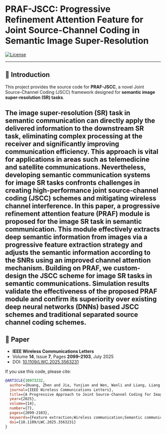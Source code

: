 # PRAF-JSCC: Progressive Refinement Attention Feature for Joint Source-Channel Coding in Semantic Image Super-Resolution

[![License](https://img.shields.io/badge/license-MIT-blue.svg)](LICENSE)

---

## 📖 Introduction  

This project provides the source code for **PRAF-JSCC**, a novel Joint Source-Channel Coding (JSCC) framework designed for **semantic image super-resolution (SR) tasks**.  

The image super-resolution (SR) task in semantic communication can directly apply the delivered information to the downstream SR task, eliminating complex processing at the receiver and significantly improving communication efficiency. This approach is vital for applications in areas such as telemedicine and satellite communications. Nevertheless, developing semantic communication systems for image SR tasks confronts challenges in creating high-performance joint source-channel coding (JSCC) schemes and mitigating wireless channel interference. In this paper, a progressive refinement attention feature (PRAF) module is proposed for the image SR task in semantic communication. This module effectively extracts deep semantic information from images via a progressive feature extraction strategy and adjusts the semantic information according to the SNRs using an improved channel attention mechanism. Building on PRAF, we custom-design the JSCC scheme for image SR tasks in semantic communications. Simulation results validate the effectiveness of the proposed PRAF module and confirm its superiority over existing deep neural networks (DNNs) based JSCC schemes and traditional separated source channel coding schemes.
---

## 📰 Paper  

- **IEEE Wireless Communications Letters**  
- Volume **14**, Issue **7**, Pages **2099–2103**, July 2025  
- DOI: [10.1109/LWC.2025.3563231](https://doi.org/10.1109/LWC.2025.3563231)  

If you use this code, please cite:  

```bibtex
@ARTICLE{10973232,
  author={Huang, Zhen and Jia, Yunjian and Wen, Wanli and Liang, Liang and Yan, Jiping and Jiang, Nanlan},
  journal={IEEE Wireless Communications Letters}, 
  title={A Progressive Approach to Joint Source-Channel Coding for Image Super-Resolution Task in Semantic Communications}, 
  year={2025},
  volume={14},
  number={7},
  pages={2099-2103},
  keywords={Feature extraction;Wireless communication;Semantic communication;Data mining;Image coding;Vectors;Decoding;Attention mechanisms;Transmitters;Transformers;Semantic communications;image super-resolution;joint source-channel coding;deep neural network},
  doi={10.1109/LWC.2025.3563231}
}
